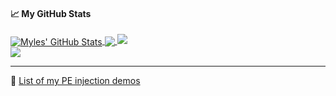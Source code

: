 <!--
**NiemanMyles/NiemanMyles** is a ✨ _special_ ✨ repository because its `README.md` (this file) appears on your GitHub profile.

Here are some ideas to get you started:

- 🔭 I’m currently working on ...
- 🌱 I’m currently learning ...
- 👯 I’m looking to collaborate on ...
- 🤔 I’m looking for help with ...
- 💬 Ask me about ...
- 📫 How to reach me: ...
- 😄 Pronouns: ...
- ⚡ Fun fact: ...
-->
#### &#x1f4c8; My GitHub Stats

<a href="">
  <img align="center" src="https://github-readme-stats.vercel.app/api?username=NiemanMyles&show_icons=true&line_height=33&count_private=true&theme=dark" alt="Myles' GitHub Stats" />
</a>

<a href="">
  <img align="center" src="https://github-readme-stats.vercel.app/api/top-langs/?username=NiemanMyles&&hide=cmake&langs_count=4&line_height=35&theme=dark" />
</a>

<a href="">
  <img src="https://github-readme-streak-stats.herokuapp.com/?user=NiemanMyles&theme=dark" />
</a>
<br/>
<a href="https://twitter.com/ha1ks">
  <img src="https://img.shields.io/twitter/follow/ha1ks?style=for-the-badge&logo=twitter&&labelColor=1f1f1f&color=5fffaf" />
</a>

---

📌 [List of my PE injection demos](https://gist.github.com/hasherezade/e6daa4124fab73543497b6d1295ece10)
